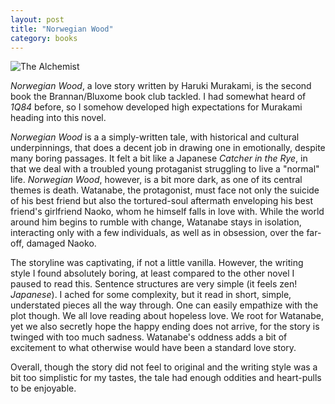 ```yaml
---
layout: post
title: "Norwegian Wood"
category: books
---
```


![The Alchemist]({{site.url}}/images/books/alchemist.gif "The Alchemist")

_Norwegian Wood_, a love story written by Haruki Murakami, is the second book the
Brannan/Bluxome book club tackled. I had somewhat heard of _1Q84_ before, so I somehow
developed high expectations for Murakami heading into this novel.

_Norwegian Wood_ is a a simply-written tale, with historical and cultural underpinnings,
that does a decent job in drawing one in emotionally, despite many boring passages. It
felt a bit like a Japanese _Catcher in the Rye_, in that we deal with a troubled young
protaganist struggling to live a "normal" life. _Norwegian Wood_, however, is a bit more
dark, as one of its central themes is death. Watanabe, the protagonist, must face not
only the suicide of his best friend but also the tortured-soul aftermath enveloping his
best friend's girlfriend Naoko, whom he himself falls in love with. While the world
around him begins to rumble with change, Watanabe stays in isolation, interacting only
with a few individuals, as well as in obsession, over the far-off, damaged Naoko.

The storyline was captivating, if not a little vanilla. However, the writing style
I found absolutely boring, at least compared to the other novel I paused to read this.
Sentence structures are very simple (it feels zen! _Japanese_). I ached for some
complexity, but it read in short, simple, understated pieces all the way through. One can
easily empathize with the plot though. We all love reading about hopeless love. We root
for Watanabe, yet we also secretly hope the happy ending does not arrive, for the story
is twinged with too much sadness. Watanabe's oddness adds a bit of excitement to what
otherwise would have been a standard love story.

Overall, though the story did not feel to original and the writing style was a bit too
simplistic for my tastes, the tale had enough oddities and heart-pulls to be enjoyable.
